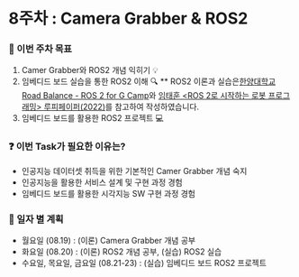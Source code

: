 # 8주차 : Camera Grabber & ROS2

### 📢 이번 주차 목표
1. Camer Grabber와 ROS2 개념 익히기 💡
2. 임베디드 보드 실습을 통한 ROS2 이해 🔍
   ** ROS2 이론과 실습은[한양대학교 Road Balance - ROS 2 for G Camp](https://www.notion.so/ROS-2-for-G-Camp-6f86b29e997e445badb69cc0af825a71?pvs=4)와 [임태훈 <ROS 2로 시작하는 로봇 프로그래밍> 루피페이퍼(2022)](https://docs.ros.org/en/foxy/index.html)를 참고하여 작성하였습니다.
3. 임베디드 보드를 활용한 ROS2 프로젝트 💻

### ❓ 이번 Task가 필요한 이유는?
- 인공지능 데이터셋 취득을 위한 기본적인 Camer Grabber 개념 숙지
- 인공지능을 활용한 서비스 설계 및 구현 과정 경험
- 임베디드 보드를 활용한 시각지능 SW 구현 과정 경험


### 📅 일자 별 계획
- 월요일 (08.19) : (이론) Camera Grabber 개념 공부
- 화요일 (08.20) : (이론) ROS2 개념 공부, (실습) ROS2 실습
- 수요일, 목요일, 금요일 (08.21-23) : (실습) 임베디드 보드 ROS2 프로젝트
